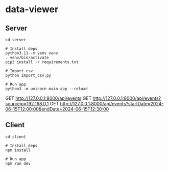 # data-viewer

## Server

```shell
cd server

# Install deps
python3.11 -m venv venv
. venv/bin/activate
pip3 install -r requirements.txt

# Import csv
python import_csv.py

# Run app
python3 -m uvicorn main:app --reload

```

GET http://127.0.0.1:8000/api/events
GET http://127.0.0.1:8000/api/events?sourceip=192.168.0.1
GET http://127.0.0.1:8000/api/events?startDate=2024-06-15T12:00:00&endDate=2024-06-15T12:30:00

## Client

```shell
cd client

# Install deps
npm install

# Run app
npm run dev

```
